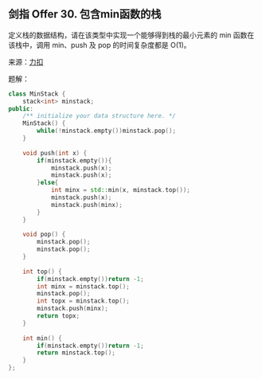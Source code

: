 ## 剑指 Offer 30. 包含min函数的栈
定义栈的数据结构，请在该类型中实现一个能够得到栈的最小元素的 min 函数在该栈中，调用 min、push 及 pop 的时间复杂度都是 O(1)。

来源：[力扣](https://leetcode-cn.com/problems/bao-han-minhan-shu-de-zhan-lcof/)

题解：
```C++
class MinStack {
    stack<int> minstack;
public:
    /** initialize your data structure here. */
    MinStack() {
        while(!minstack.empty())minstack.pop();
    }
    
    void push(int x) {
        if(minstack.empty()){
            minstack.push(x);
            minstack.push(x);
        }else{
            int minx = std::min(x, minstack.top());
            minstack.push(x);
            minstack.push(minx);
        }
    }
    
    void pop() {
        minstack.pop();
        minstack.pop();
    }
    
    int top() {
        if(minstack.empty())return -1;
        int minx = minstack.top();
        minstack.pop();
        int topx = minstack.top();
        minstack.push(minx);
        return topx;
    }
    
    int min() {
        if(minstack.empty())return -1;
        return minstack.top();
    }
};
```
